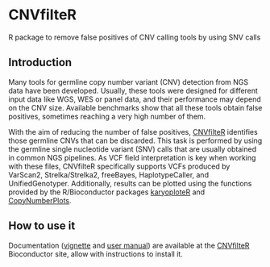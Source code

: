 # CNVfilteR
R package to remove false positives of CNV calling tools by using SNV calls


## Introduction

Many tools for germline copy number variant (CNV) detection 
from NGS data have been developed. Usually, these tools were 
designed for different input data like WGS, WES or
panel data, and their performance may depend on the CNV size. Available
benchmarks show that all these tools obtain false positives, sometimes 
reaching a very high number of them.

With the aim of reducing the number of false positives,
[CNVfilteR](http://bioconductor.org/packages/CNVfilteR) identifies those 
germline CNVs that can be discarded. This task is performed by using the 
germline single nucleotide variant (SNV) calls that are usually 
obtained in common NGS pipelines. As VCF field interpretation is key 
when working with these files, CNVfilteR specifically supports 
VCFs produced by VarScan2, Strelka/Strelka2, freeBayes, HaplotypeCaller, and
UnifiedGenotyper. Additionally, results can be plotted using the functions
provided by the R/Bioconductor packages
[karyoploteR](http://bioconductor.org/packages/karyoploteR/) and 
[CopyNumberPlots](http://bioconductor.org/packages/CopyNumberPlots/).




## How to use it

Documentation ([vignette](http://bioconductor.org/packages/devel/bioc/vignettes/CNVfilteR/inst/doc/CNVfilteR.html) and [user manual](http://bioconductor.org/packages/devel/bioc/manuals/CNVfilteR/man/CNVfilteR.pdf)) are available at the [CNVfilteR](http://bioconductor.org/packages/CNVfilteR) 
Bioconductor site, allow with instructions to install it.

